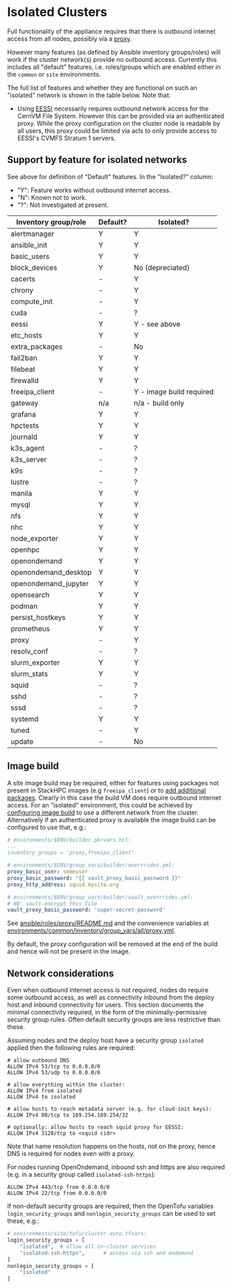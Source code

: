 # Isolated Clusters

Full functionality of the appliance requires that there is outbound internet
access from all nodes, possibly via a [proxy](../../ansible/roles/proxy/).

However many features (as defined by Ansible inventory groups/roles) will work
if the cluster network(s) provide no outbound access. Currently this includes
all "default" features, i.e. roles/groups which are enabled either in the
`common` or `site` environments.

The full list of features and whether they are functional on such an "isolated"
network is shown in the table below. Note that:

-  Using [EESSI](https://www.eessi.io/docs/) necessarily requires outbound
   network access for the CernVM File System. However this can be provided
   via an authenticated proxy. While the proxy configuration on the cluster node
   is readable by all users, this proxy could be limited via acls to only provide
   access to EESSI's CVMFS Stratum 1 servers.

## Support by feature for isolated networks

See above for definition of "Default" features. In the "Isolated?" column:
- "Y": Feature works without outbound internet access.
- "N": Known not to work.
- "?": Not investigated at present.

| Inventory group/role  | Default? | Isolated? |
| ----------------------| -------- | --------- |
| alertmanager          | Y | Y | 
| ansible_init          | Y | Y | 
| basic_users           | Y | Y | 
| block_devices         | Y | No (depreciated) | 
| cacerts               | - | Y | 
| chrony                | - | Y | 
| compute_init          | - | Y | 
| cuda                  | - | ? | 
| eessi                 | Y | Y - see above | 
| etc_hosts             | Y | Y | 
| extra_packages        | - | No | 
| fail2ban              | Y | Y | 
| filebeat              | Y | Y | 
| firewalld             | Y | Y | 
| freeipa_client        | - | Y - image build required |
| gateway               | n/a | n/a - build only | 
| grafana               | Y | Y | 
| hpctests              | Y | Y | 
| journald              | Y | Y |
| k3s_agent             | - | ? | 
| k3s_server            | - | ? | 
| k9s                   | - | ? | 
| lustre                | - | ? | 
| manila                | Y | Y | 
| mysql                 | Y | Y | 
| nfs                   | Y | Y | 
| nhc                   | Y | Y | 
| node_exporter         | Y | Y | 
| openhpc               | Y | Y | 
| openondemand          | Y | Y | 
| openondemand_desktop  | Y | Y | 
| openondemand_jupyter  | Y | Y | 
| opensearch            | Y | Y | 
| podman                | Y | Y | 
| persist_hostkeys      | Y | Y | 
| prometheus            | Y | Y | 
| proxy                 | - | Y | 
| resolv_conf           | - | ? | 
| slurm_exporter        | Y | Y | 
| slurm_stats           | Y | Y | 
| squid                 | - | ? | 
| sshd                  | - | ? | 
| sssd                  | - | ? | 
| systemd               | Y | Y | 
| tuned                 | - | Y | 
| update                | - | No |

## Image build
A site image build may be required, either for features using packages not
present in StackHPC images (e.g `freeipa_client`) or to [add additional packages](../operations.md#adding-additional-packages).
Clearly in this case the build VM does require outbound internet access. For an
"isolated" environment, this could be achieved by [configuring image build](../image-build.md)
to use a different network from the cluster. Alternatively if an authenticated
proxy is available the image build can be configured to use that, e.g.:

```yaml
# environments/$ENV/builder.pkrvars.hcl:
...
inventory_groups = 'proxy,freeipa_client'
```

```yaml
# environments/$ENV/group_vars/builder/overrrides.yml:
proxy_basic_user: someuser
proxy_basic_password: "{{ vault_proxy_basic_password }}"
proxy_http_address: squid.mysite.org
```

```yaml
# environments/$ENV/group_vars/builder/vault_overrrides.yml:
# NB: vault-encrypt this file
vault_proxy_basic_password: 'super-secret-password'
```

See [ansible/roles/proxy/README.md](../../ansible/roles/proxy/README.md) and
the convenience variables at
[environments/common/inventory/group_vars/all/proxy.yml](../../environments/common/inventory/group_vars/all/proxy.yml).

By default, the proxy configuration will be removed at the end of the build and
hence will not be present in the image.

## Network considerations

Even when outbound internet access is not required, nodes do require some
outbound access, as well as connectivity inbound from the deploy host and
inbound connectivity for users. This section documents the minimal connectivity
required, in the form of the minimally-permissive security group rules. Often
default security groups are less restrictive than these.

Assuming nodes and the deploy host have a security group `isolated` applied then
the following rules are required:

    # allow outbound DNS
    ALLOW IPv4 53/tcp to 0.0.0.0/0
    ALLOW IPv4 53/udp to 0.0.0.0/0
    
    # allow everything within the cluster:
    ALLOW IPv4 from isolated
    ALLOW IPv4 to isolated
    
    # allow hosts to reach metadata server (e.g. for cloud-init keys):
    ALLOW IPv4 80/tcp to 169.254.169.254/32

    # optionally: allow hosts to reach squid proxy for EESSI:
    ALLOW IPv4 3128/tcp to <squid cidr>

Note that name resolution happens on the hosts, not on the proxy, hence DNS is
required for nodes even with a proxy.

For nodes running OpenOndemand, inbound ssh and https are also required
(e.g. in a security group called `isolated-ssh-https`):

    ALLOW IPv4 443/tcp from 0.0.0.0/0
    ALLOW IPv4 22/tcp from 0.0.0.0/0

If non-default security groups are required, then the OpenTofu variables
`login_security_groups` and `nonlogin_security_groups` can be used to set
these, e.g.:

```terraform
# environments/site/tofu/cluster.auto.tfvars:
login_security_groups = [
    "isolated",  # allow all in-cluster services
    "isolated-ssh-https",      # access via ssh and ondemand
]
nonlogin_security_groups = [
    "isolated"
]
```
